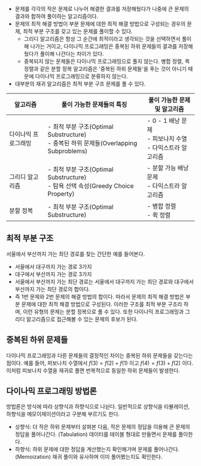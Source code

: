 - 문제를 각각의 작은 문제로 나누어 해결한 결과를 저장해뒀다가 나중에 큰 문제의 결과와 합하여 풀이하는 알고리즘이다.
- 문제의 최적 해결 방법이 부분 문제에 대한 최적 해결 방법으로 구성되는 경우의 문제, 최적 부분 구조를 갖고 있는 문제를 풀이할 수 있다.
	- 그리디 알고리즘은 항상 그 순간에 최적이라고 생각되는 것을 선택하면서 풀이해 나가는 거이고, 다이나믹  프로그래밍은 중복된 하위 문제들의 결과를 저장해뒀다가 풀이해 나간다는 차이가 있다.
	- 중복되지 않는 문제들은 다이나믹 프로그래밍으로 풀지 않는다. 병합 정렬, 퀵 정렬과 같은 분할 정복 알고리즘은 '중복된 하위 문제들'을 푸는 것이 아니기 때문에 다이나믹 프로그래밍으로 분류하지 않는다.
- 대부분의 재귀 알고리즘은 최적 부분 구조 문제를 풀 수 있다. 

| 알고리즘            | 풀이 가능한 문제들의 특징                                                                  | 풀이 가능한 문제 및 알고리즘                                        |
| ------------------- | ------------------------------------------------------------------------------------------ | ------------------------------------------------------------------- |
| 다이나믹 프로그래밍 | - 최적 부분 구조(Optimal Substructure) </br> - 중복된 하위 문제들(Overlapping Subproblems) | - 0 - 1 배낭 문제 </br> - 피보나치 수열 </br> - 다익스트라 알고리즘 |
| 그리디 알고리즘     | - 최적 부분 구조(Optimal Substructure) </br> - 탐욕 선택 속성(Greedy Choice Property)      | - 분할 가능 배낭 문제 </br> - 다익스트라 알고리즘                   |
| 분할 정복           | - 최적 부분 구조(Optimal Substructure)                                                     | - 병합 정렬 </br> - 퀵 정렬                                         | 

## 최적 부분 구조
서울에서 부산까지 가는 최단 경로를 찾는 간단한 예를 들어본다. 
- 서울에서 대구까지 가는 경로 3가지
- 대구에서 부산까지 가는 경로 3가지
- 서울에서 부산까지 가는 최단 경로는 서울에서 대구까지 가는 최단 경로와 대구에서 부산까지 가는 최단 경로의 합이다.
- 즉 1번 문제와 2번 문제의 해결 방법의 합이다. 따라서 문제의 최적 해결 방법은 부분 문제에 대한 최적 해결 방법으로 구성된다.
이러한 구조를 최적 부분 구조라 하며, 이런 유형의 문제는 분할 정복으로 풀 수 있다. 또한 다이나믹 프로그래밍과 그리디 알고리즘으로 접근해볼 수 있는 문제의 후보가 된다. 

## 중복된 하위 문제들
다이나믹 프로그래밍과 다른 문제들의 결정적인 차이는 중복된 하위 문제들을 갖는다는 점이다. 예를 들어, 피보나치 수열에서 $f(3) = f(2) + f(1)$ 이고 $f(4) = f(3) + f(2)$ 이다. 이처럼 피보나치 수열을 재귀로 풀면 반복적으로 동일한 하위 문제들이 발생한다.

## 다이나믹 프로그래밍 방법론
방법론은 방식에 따라 상향식과 하향식으로 나뉜다. 일반적으로 상향식을 타뷸레이션, 하향식을 메모이제이션이라고 구분해 부르기도 한다.
- 상향식: 더 작은 하위 문제부터 살펴본 다음, 작은 문제의 정답을 이용해 큰 문제의 정답을 풀어나간다. (Tabulation) 데이터를 테이블 형대로 만들면서 문제를 풀이한다.
- 하향식: 하위 문제에 대한 정답을 계산했는지 확인해가며 문제를 풀어나간다. (Memoization) 재귀 풀이와 유사하며 이미 풀어봤는지도 확인한다. 
